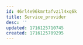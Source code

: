 ```yaml
---
id: 46rl4e96kmrtafvzil4xq6k
title: Service_provider
desc: ''
updated: 1716125710745
created: 1716125709295
---
```


